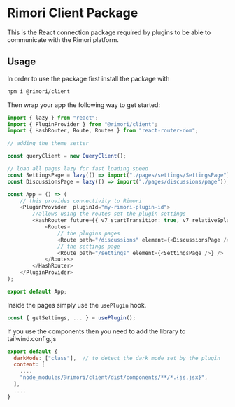# Rimori Client Package

This is the React connection package required by plugins to be able to
communicate with the Rimori platform.

## Usage

In order to use the package first install the package with

```bash
npm i @rimori/client
```

Then wrap your app the following way to get started:

```typescript
import { lazy } from "react";
import { PluginProvider } from "@rimori/client";
import { HashRouter, Route, Routes } from "react-router-dom";

// adding the theme setter

const queryClient = new QueryClient();

// load all pages lazy for fast loading speed
const SettingsPage = lazy(() => import("./pages/settings/SettingsPage"));
const DiscussionsPage = lazy(() => import("./pages/discussions/page"));

const App = () => (
    // this provides connectivity to Rimori
    <PluginProvider  pluginId="my-rimori-plugin-id">
        //allows using the routes set the plugin settings
        <HashRouter future={{ v7_startTransition: true, v7_relativeSplatPath: true }}>
            <Routes>
                // the plugins pages
                <Route path="/discussions" element={<DiscussionsPage />} />
                // the settings page
                <Route path="/settings" element={<SettingsPage />} />
            </Routes>
        </HashRouter>
    </PluginProvider>
);

export default App;
```

Inside the pages simply use the `usePlugin` hook.

```typescript
const { getSettings, ... } = usePlugin();
```

If you use the components then you need to add the library to tailwind.config.js

```javascript
export default {
  darkMode: ["class"],  // to detect the dark mode set by the plugin
  content: [
    ....
    "node_modules/@rimori/client/dist/components/**/*.{js,jsx}",
  ],
  ....
}
```